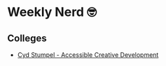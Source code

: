# Weekly Nerd 🤓

## Colleges
- [Cyd Stumpel - Accessible Creative Development](./colleges/Cyd%20Stumpel.md)

